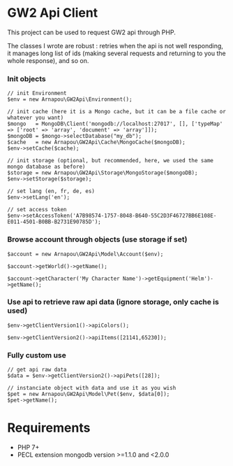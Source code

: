 GW2 Api Client
==================

This project can be used to request GW2 api through PHP.

The classes I wrote are robust : retries when the api is not well responding, it manages long list of ids (making several requests and returning to you the whole response), and so on.


### Init objects

    // init Environment
    $env = new Arnapou\GW2Api\Environment();
    
    // init cache (here it is a Mongo cache, but it can be a file cache or whatever you want)
    $mongo   = MongoDB\Client('mongodb://localhost:27017', [], ['typeMap' => ['root' => 'array', 'document' => 'array']]);
    $mongoDB = $mongo->selectDatabase("my_db");
    $cache   = new Arnapou\GW2Api\Cache\MongoCache($mongoDB);
    $env->setCache($cache);
    
    // init storage (optional, but recommended, here, we used the same mongo database as before)
    $storage = new Arnapou\GW2Api\Storage\MongoStorage($mongoDB);
    $env->setStorage($storage);
    
    // set lang (en, fr, de, es)
    $env->setLang('en');
    
    // set access token
    $env->setAccessToken('A7B98574-1757-8048-B640-55C2D3F46727BB6E108E-E011-4501-B0BB-B2731E90785D');
    

### Browse account through objects (use storage if set)

    $account = new Arnapou\GW2Api\Model\Account($env);
    
    $account->getWorld()->getName();
    
    $account->getCharacter('My Character Name')->getEquipment('Helm')->getName();


### Use api to retrieve raw api data (ignore storage, only cache is used)

    $env->getClientVersion1()->apiColors();
    
    $env->getClientVersion2()->apiItems([21141,65230]);

### Fully custom use 

    // get api raw data
    $data = $env->getClientVersion2()->apiPets([28]);
    
    // instanciate object with data and use it as you wish
    $pet = new Arnapou\GW2Api\Model\Pet($env, $data[0]);
    $pet->getName();


Requirements
==================

* PHP 7+
* PECL extension mongodb version >=1.1.0 and <2.0.0
